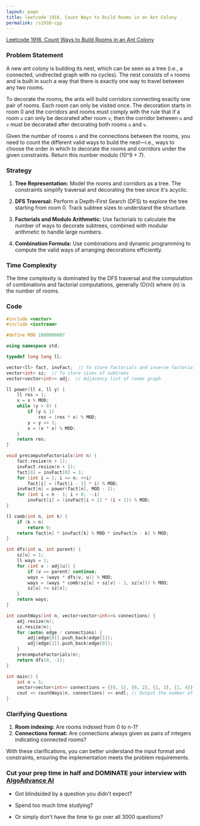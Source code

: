 ```yaml
---
layout: page
title: leetcode 1916. Count Ways to Build Rooms in an Ant Colony
permalink: /s1916-cpp
---
```

[Leetcode 1916. Count Ways to Build Rooms in an Ant Colony](https://algoadvance.github.io/algoadvance/l1916)
### Problem Statement

A new ant colony is building its nest, which can be seen as a tree (i.e., a connected, undirected graph with no cycles). The nest consists of `n` rooms and is built in such a way that there is exactly one way to travel between any two rooms.

To decorate the rooms, the ants will build corridors connecting exactly one pair of rooms. Each room can only be visited once. The decoration starts in room 0 and the corridors and rooms must comply with the rule that if a room `u` can only be decorated after room `v`, then the corridor between `u` and `v` must be decorated after decorating both rooms `u` and `v`.

Given the number of rooms `n` and the connections between the rooms, you need to count the different valid ways to build the nest—i.e., ways to choose the order in which to decorate the rooms and corridors under the given constraints. Return this number modulo \(10^9 + 7\).

### Strategy

1. **Tree Representation:** Model the rooms and corridors as a tree. The constraints simplify traversal and decorating the tree since it's acyclic.
  
2. **DFS Traversal:** Perform a Depth-First Search (DFS) to explore the tree starting from room 0. Track subtree sizes to understand the structure.
  
3. **Factorials and Modulo Arithmetic:** Use factorials to calculate the number of ways to decorate subtrees, combined with modular arithmetic to handle large numbers.

4. **Combination Formula:** Use combinations and dynamic programming to compute the valid ways of arranging decorations efficiently.

### Time Complexity

The time complexity is dominated by the DFS traversal and the computation of combinations and factorial computations, generally \(O(n)\) where \(n\) is the number of rooms.

### Code

```cpp
#include <vector>
#include <iostream>

#define MOD 1000000007

using namespace std;

typedef long long ll;

vector<ll> fact, invFact;  // To store factorials and inverse factorials for combinations
vector<int> sz;  // To store sizes of subtrees
vector<vector<int>> adj;  // Adjacency list of rooms graph

ll power(ll x, ll y) {
    ll res = 1;
    x = x % MOD;
    while (y > 0) {
        if (y & 1)
            res = (res * x) % MOD;
        y = y >> 1;
        x = (x * x) % MOD;
    }
    return res;
}

void precomputeFactorials(int n) {
    fact.resize(n + 1);
    invFact.resize(n + 1);
    fact[0] = invFact[0] = 1;
    for (int i = 1; i <= n; ++i)
        fact[i] = (fact[i - 1] * i) % MOD;
    invFact[n] = power(fact[n], MOD - 2);
    for (int i = n - 1; i > 0; --i)
        invFact[i] = (invFact[i + 1] * (i + 1)) % MOD;
}

ll comb(int n, int k) {
    if (k > n)
        return 0;
    return fact[n] * invFact[k] % MOD * invFact[n - k] % MOD;
}

int dfs(int u, int parent) {
    sz[u] = 1;
    ll ways = 1;
    for (int v : adj[u]) {
        if (v == parent) continue;
        ways = (ways * dfs(v, u)) % MOD;
        ways = (ways * comb(sz[u] + sz[v] - 1, sz[v])) % MOD;
        sz[u] += sz[v];
    }
    return ways;
}

int countWays(int n, vector<vector<int>>& connections) {
    adj.resize(n);
    sz.resize(n);
    for (auto& edge : connections) {
        adj[edge[0]].push_back(edge[1]);
        adj[edge[1]].push_back(edge[0]);
    }
    precomputeFactorials(n);
    return dfs(0, -1);
}

int main() {
    int n = 5;
    vector<vector<int>> connections = {{0, 1}, {0, 2}, {1, 3}, {1, 4}};
    cout << countWays(n, connections) << endl; // Output the number of ways
}
```

### Clarifying Questions

1. **Room indexing:** Are rooms indexed from 0 to n-1?
2. **Connections format:** Are connections always given as pairs of integers indicating connected rooms?

With these clarifications, you can better understand the input format and constraints, ensuring the implementation meets the problem requirements.


### Cut your prep time in half and DOMINATE your interview with [AlgoAdvance AI](https://algoAdvance.com)

- Got blindsided by a question you didn't expect?

- Spend too much time studying?

- Or simply don't have the time to go over all 3000 questions?

